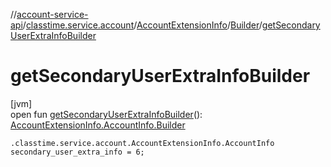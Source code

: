 //[account-service-api](../../../../index.md)/[classtime.service.account](../../index.md)/[AccountExtensionInfo](../index.md)/[Builder](index.md)/[getSecondaryUserExtraInfoBuilder](get-secondary-user-extra-info-builder.md)

# getSecondaryUserExtraInfoBuilder

[jvm]\
open fun [getSecondaryUserExtraInfoBuilder](get-secondary-user-extra-info-builder.md)(): [AccountExtensionInfo.AccountInfo.Builder](../-account-info/-builder/index.md)

`.classtime.service.account.AccountExtensionInfo.AccountInfo secondary_user_extra_info = 6;`
